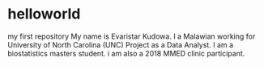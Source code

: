 # helloworld
my first repository
My name is Evaristar Kudowa. I a Malawian working for University of North Carolina (UNC) Project as a Data Analyst. I am a biostatistics masters student. i am also a 2018 MMED clinic participant.
